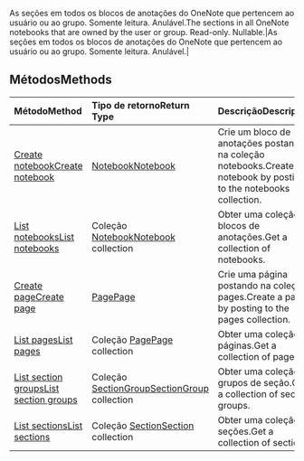 <span data-ttu-id="1c567-p106">As seções em todos os blocos de anotações do OneNote que pertencem ao usuário ou ao grupo.  Somente leitura. Anulável.</span><span class="sxs-lookup"><span data-stu-id="1c567-p106">The sections in all OneNote notebooks that are owned by the user or group.  Read-only. Nullable.</span></span>|As seções em todos os blocos de anotações do OneNote que pertencem ao usuário ou ao grupo.  Somente leitura. Anulável.|


## <a name="methods"></a><span data-ttu-id="1c567-146">Métodos</span><span class="sxs-lookup"><span data-stu-id="1c567-146">Methods</span></span>

| <span data-ttu-id="1c567-147">Método</span><span class="sxs-lookup"><span data-stu-id="1c567-147">Method</span></span>           | <span data-ttu-id="1c567-148">Tipo de retorno</span><span class="sxs-lookup"><span data-stu-id="1c567-148">Return Type</span></span>    |<span data-ttu-id="1c567-149">Descrição</span><span class="sxs-lookup"><span data-stu-id="1c567-149">Description</span></span>|
|:---------------|:--------|:----------|
|[<span data-ttu-id="1c567-150">Create notebook</span><span class="sxs-lookup"><span data-stu-id="1c567-150">Create notebook</span></span>](../api/onenote_post_notebooks.md) |[<span data-ttu-id="1c567-151">Notebook</span><span class="sxs-lookup"><span data-stu-id="1c567-151">Notebook</span></span>](notebook.md)| <span data-ttu-id="1c567-152">Crie um bloco de anotações postando na coleção notebooks.</span><span class="sxs-lookup"><span data-stu-id="1c567-152">Create a notebook by posting to the notebooks collection.</span></span>|
|[<span data-ttu-id="1c567-153">List notebooks</span><span class="sxs-lookup"><span data-stu-id="1c567-153">List notebooks</span></span>](../api/onenote_list_notebooks.md) |<span data-ttu-id="1c567-154">Coleção [Notebook](notebook.md)</span><span class="sxs-lookup"><span data-stu-id="1c567-154">[Notebook](notebook.md) collection</span></span>| <span data-ttu-id="1c567-155">Obter uma coleção de blocos de anotações.</span><span class="sxs-lookup"><span data-stu-id="1c567-155">Get a collection of notebooks.</span></span>|
|[<span data-ttu-id="1c567-156">Create page</span><span class="sxs-lookup"><span data-stu-id="1c567-156">Create page</span></span>](../api/onenote_post_pages.md) |[<span data-ttu-id="1c567-157">Page</span><span class="sxs-lookup"><span data-stu-id="1c567-157">Page</span></span>](page.md)| <span data-ttu-id="1c567-158">Crie uma página postando na coleção pages.</span><span class="sxs-lookup"><span data-stu-id="1c567-158">Create a page by posting to the pages collection.</span></span>|
|[<span data-ttu-id="1c567-159">List pages</span><span class="sxs-lookup"><span data-stu-id="1c567-159">List pages</span></span>](../api/onenote_list_pages.md) |<span data-ttu-id="1c567-160">Coleção [Page](page.md)</span><span class="sxs-lookup"><span data-stu-id="1c567-160">[Page](page.md) collection</span></span>| <span data-ttu-id="1c567-161">Obter uma coleção de páginas.</span><span class="sxs-lookup"><span data-stu-id="1c567-161">Get a collection of pages.</span></span>|
|[<span data-ttu-id="1c567-162">List section groups</span><span class="sxs-lookup"><span data-stu-id="1c567-162">List section groups</span></span>](../api/onenote_list_sectiongroups.md) |<span data-ttu-id="1c567-163">Coleção [SectionGroup](sectiongroup.md)</span><span class="sxs-lookup"><span data-stu-id="1c567-163">[SectionGroup](sectiongroup.md) collection</span></span>| <span data-ttu-id="1c567-164">Obter uma coleção de grupos de seção.</span><span class="sxs-lookup"><span data-stu-id="1c567-164">Get a collection of section groups.</span></span>|
|[<span data-ttu-id="1c567-165">List sections</span><span class="sxs-lookup"><span data-stu-id="1c567-165">List sections</span></span>](../api/onenote_list_sections.md) |<span data-ttu-id="1c567-166">Coleção [Section](section.md)</span><span class="sxs-lookup"><span data-stu-id="1c567-166">[Section](section.md) collection</span></span>| <span data-ttu-id="1c567-167">Obter uma coleção de seções.</span><span class="sxs-lookup"><span data-stu-id="1c567-167">Get a collection of sections.</span></span>|

<!-- uuid: 8fcb5dbc-d5aa-4681-8e31-b001d5168d79
2015-10-25 14:57:30 UTC -->
<!-- {
  "type": "#page.annotation",
  "description": "onenote resource",
  "keywords": "",
  "section": "documentation",
  "tocPath": ""
}-->
